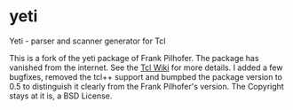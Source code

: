 # yeti
Yeti - parser and scanner generator for Tcl

This is a fork of the yeti package of Frank Pilhofer. The package has vanished from the internet. See the [Tcl Wiki](https://wiki.tcl-lang.org/page/Yeti) for more details. I added a few bugfixes, removed the tcl++ support and bumpbed the package version to 0.5 to distinguish it clearly from the Frank Pilhofer's version. The Copyright stays at it is, a BSD License.
